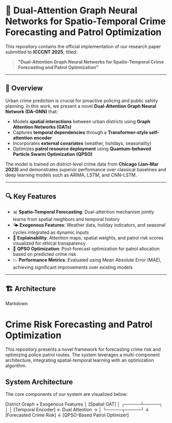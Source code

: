 # 🧠 Dual-Attention Graph Neural Networks for Spatio-Temporal Crime Forecasting and Patrol Optimization

This repository contains the official implementation of our research paper submitted to **ICCCNT 2025**, titled:

> **"Dual-Attention Graph Neural Networks for Spatio-Temporal Crime Forecasting and Patrol Optimization"**

---

## 📌 Overview

Urban crime prediction is crucial for proactive policing and public safety planning. In this work, we present a novel **Dual-Attention Graph Neural Network (DA-GNN)** that:

- Models **spatial interactions** between urban districts using **Graph Attention Networks (GATs)**
- Captures **temporal dependencies** through a **Transformer-style self-attention encoder**
- Incorporates **external covariates** (weather, holidays, seasonality)
- Optimizes **patrol resource deployment** using **Quantum-behaved Particle Swarm Optimization (QPSO)**

The model is trained on district-level crime data from **Chicago (Jan–Mar 2023)** and demonstrates superior performance over classical baselines and deep learning models such as ARIMA, LSTM, and CNN–LSTM.

---

## 🔍 Key Features

- 📊 **Spatio-Temporal Forecasting**: Dual-attention mechanism jointly learns from spatial neighbors and temporal history
- 🌤 **Exogenous Features**: Weather data, holiday indicators, and seasonal cycles integrated as dynamic inputs
- 🧠 **Explainability**: Attention maps, spatial weights, and patrol risk scores visualized for ethical transparency
- 🚓 **QPSO Optimization**: Post-forecast optimization for patrol allocation based on predicted crime risk
- 📉 **Performance Metrics**: Evaluated using Mean Absolute Error (MAE), achieving significant improvements over existing models

---

## 🏗️ Architecture

Markdown

# Crime Risk Forecasting and Patrol Optimization

This repository presents a novel framework for forecasting crime risk and optimizing police patrol routes. The system leverages a multi-component architecture, integrating spatial-temporal learning with an optimization algorithm.

## System Architecture

The core components of our system are visualized below:

District Graph + Exogenous Features
│
[Spatial GAT]
│
┌─────┴─────┐
│           │
[Temporal Encoder] ← Dual Attention →
│
└─────┬─────┘
↓
[Forecasted Crime Risk]
↓
[QPSO-Based Patrol Optimizer]
